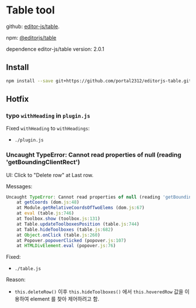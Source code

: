# Table tool

github: [editor-js/table](https://github.com/editor-js/table).

npm: [@editorjs/table](https://www.npmjs.com/package/@editorjs/table)

dependence editor-js/table version: 2.0.1

## Install

```bash
npm install --save git+https://github.com/portal2312/editorjs-table.git
```

## Hotfix

### typo `withHeading` in `plugin.js`

Fixed `withHeading` to `withHeadings`:

- `./plugin.js`

### Uncaught TypeError: Cannot read properties of null (reading 'getBoundingClientRect')

UI: Click to "Delete row" at Last row.

Messages:

```js
Uncaught TypeError: Cannot read properties of null (reading 'getBoundingClientRect')
    at getCoords (dom.js:48)
    at Module.getRelativeCoordsOfTwoElems (dom.js:67)
    at eval (table.js:746)
    at Toolbox.show (toolbox.js:131)
    at Table.updateToolboxesPosition (table.js:744)
    at Table.hideToolboxes (table.js:682)
    at Object.onClick (table.js:260)
    at Popover.popoverClicked (popover.js:107)
    at HTMLDivElement.eval (popover.js:76)
```

Fixed:

- `./table.js`

Reason:

- `this.deleteRow()` 이후 `this.hideToolboxes()` 에서 `this.hoveredRow` 값을 이용하여 element 를 찾아 제어하려고 함.
